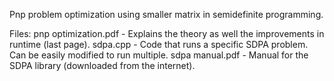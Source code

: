 Pnp problem optimization using smaller matrix in semidefinite programming.

Files:
pnp optimization.pdf - Explains the theory as well the improvements in runtime (last page).
sdpa.cpp - Code that runs a specific SDPA problem. Can be easily modified to run multiple.
sdpa manual.pdf - Manual for the SDPA library (downloaded from the internet).
